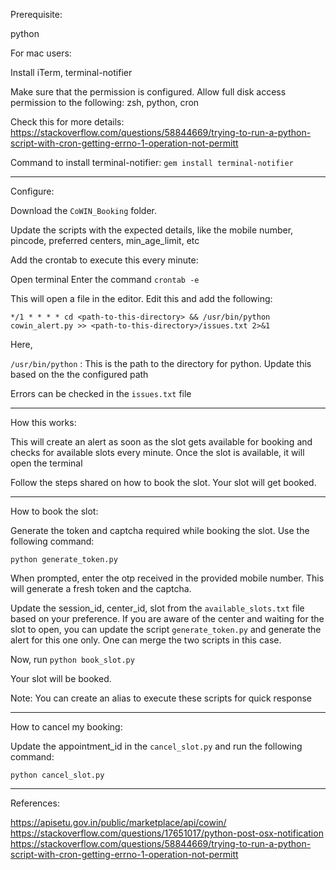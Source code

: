 
Prerequisite:

python

For mac users:

Install iTerm, terminal-notifier

Make sure that the permission is configured. Allow full disk access permission to the following:
zsh, python, cron

Check this for more details: https://stackoverflow.com/questions/58844669/trying-to-run-a-python-script-with-cron-getting-errno-1-operation-not-permitt

Command to install terminal-notifier:
`gem install terminal-notifier`

*********************************************************************************

Configure:

Download the `CoWIN_Booking` folder.

Update the scripts with the expected details, like the mobile number, pincode, preferred centers, min_age_limit, etc

Add the crontab to execute this every minute:

Open terminal
Enter the command `crontab -e`

This will open a file in the editor. Edit this and add the following:

`*/1 * * * * cd <path-to-this-directory> && /usr/bin/python cowin_alert.py >> <path-to-this-directory>/issues.txt 2>&1`

Here,

`/usr/bin/python` : This is the path to the directory for python. Update this based on the the configured path

Errors can be checked in the `issues.txt` file

*********************************************************************************

How this works:

This will create an alert as soon as the slot gets available for booking and checks for available slots every minute.
Once the slot is available, it will open the terminal

Follow the steps shared on how to book the slot. Your slot will get booked.

*********************************************************************************

How to book the slot:

Generate the token and captcha required while booking the slot.
Use the following command:

`python generate_token.py`

When prompted, enter the otp received in the provided mobile number. This will generate a fresh token and the captcha.

Update the session_id, center_id, slot from the `available_slots.txt` file based on your preference. If you are aware of the center and waiting for the slot to open, you can update the script `generate_token.py` and generate the alert for this one only. One can merge the two scripts in this case.

Now, run `python book_slot.py`

Your slot will be booked.

Note: You can create an alias to execute these scripts for quick response

*********************************************************************************

How to cancel my booking:

Update the appointment_id in the `cancel_slot.py` and run the following command:

`python cancel_slot.py`

*********************************************************************************

References:

https://apisetu.gov.in/public/marketplace/api/cowin/
https://stackoverflow.com/questions/17651017/python-post-osx-notification
https://stackoverflow.com/questions/58844669/trying-to-run-a-python-script-with-cron-getting-errno-1-operation-not-permitt
